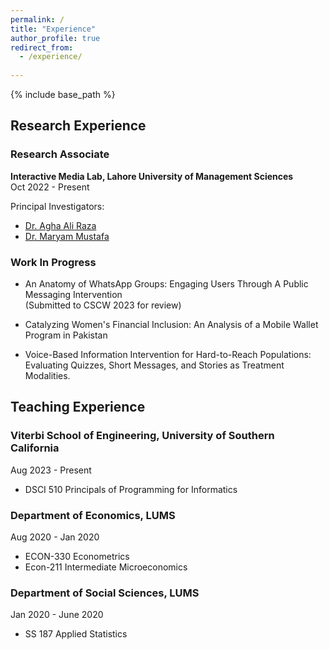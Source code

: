 ```yaml
---
permalink: /
title: "Experience"
author_profile: true
redirect_from: 
  - /experience/
  
---
```


{% include base_path %}

## Research Experience

### Research Associate
**Interactive Media Lab, Lahore University of Management Sciences**  
Oct 2022 - Present

Principal Investigators:
- [Dr. Agha Ali Raza](https://aghaaliraza.com/)
- [Dr. Maryam Mustafa](https://www.maryamustafa.com/)

### Work In Progress

- An Anatomy of WhatsApp Groups: Engaging Users Through A Public Messaging Intervention  
  (Submitted to CSCW 2023 for review)

- Catalyzing Women's Financial Inclusion: An Analysis of a Mobile Wallet Program in Pakistan

- Voice-Based Information Intervention for Hard-to-Reach Populations: Evaluating Quizzes, Short Messages, and Stories as Treatment Modalities.

## Teaching Experience

### Viterbi School of Engineering, University of Southern California
Aug 2023 - Present
- DSCI 510 Principals of Programming for Informatics

### Department of Economics, LUMS  
Aug 2020 - Jan 2020
- ECON-330 Econometrics
- Econ-211 Intermediate Microeconomics

### Department of Social Sciences, LUMS  
Jan 2020 - June 2020
- SS 187 Applied Statistics
